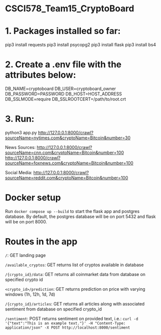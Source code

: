 # CSCI578_Team15_CryptoBoard

# 1. Packages installed so far:

pip3 install requests
pip3 install psycopg2
pip3 install flask
pip3 install bs4

# 2. Create a .env file with the attributes below:

DB_NAME=cryptoboard
DB_USER=cryptoboard_owner
DB_PASSWORD=PASSWORD
DB_HOST=HOST_ADDRESS
DB_SSLMODE=require
DB_SSLROOTCERT=/path/to/root.crt

# 3. Run:

python3 app.py
http://127.0.0.1:8000/crawl?sourceName=nytimes.com&cryptoName=Bitcoin&number=30

News Sources:
http://127.0.0.1:8000/crawl?sourceName=cnn.com&cryptoName=Bitcoin&number=100
http://127.0.0.1:8000/crawl?sourceName=foxnews.com&cryptoName=Bitcoin&number=100

Social Media:
http://127.0.0.1:8000/crawl?sourceName=reddit.com&cryptoName=Bitcoin&number=100


# Docker setup

Run `docker compose up --build` to start the flask app and postgres database. By default, the postgres database will be on port 5432 and flask will be on port 8000.

# Routes in the app

`/`: GET landing page

`/available_cryptos`: GET returns list of cryptos available in database

`/{crypto_id}/data`: GET returns all coinmarket data from database on specified crypto id

`<crypto_id>/prediction`: GET returns prediction on price with varying windows (1h, 12h, 1d, 7d)

`/{crypto_id}/articles`: GET returns all articles along with associated sentiment from database on specified crypto_id

`/sentiment`: POST returns sentiment on provided text, i.e.: `curl -d '{"text":"This is an example text."}' -H "Content-Type: application/json" -X POST http://localhost:8000/sentiment`

